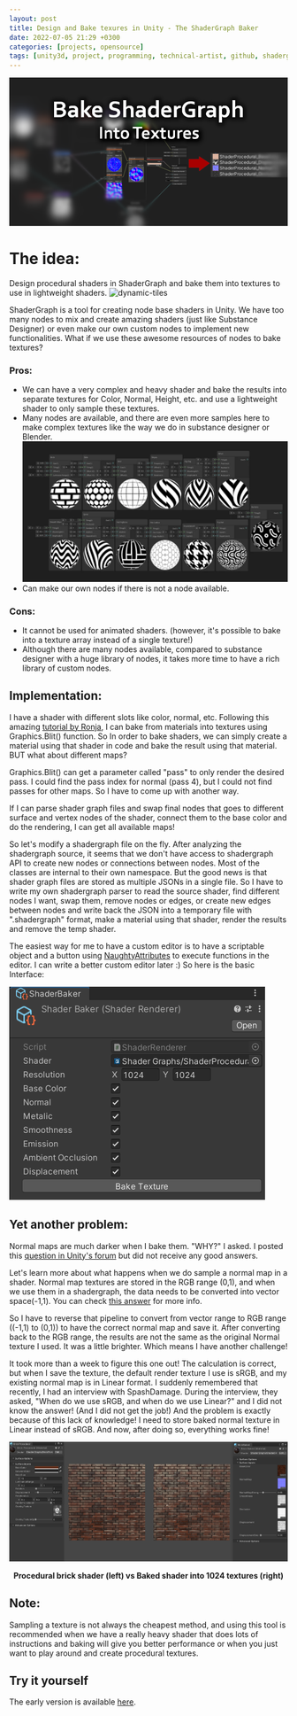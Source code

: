 ```yaml
---
layout: post
title: Design and Bake texures in Unity - The ShaderGraph Baker
date: 2022-07-05 21:29 +0300
categories: [projects, opensource]
tags: [unity3d, project, programming, technical-artist, github, shadergraph, shader, shadergraph-baker, procedural, texture, bake, baking, substance derigner]
---
```

![Header](/assets/img/blog/shadergraph-baker/header.png)
# The idea:
Design procedural shaders in ShaderGraph and bake them into textures to use in lightweight shaders.
![dynamic-tiles](/assets/img/blog/shadergraph-baker/dynamic-tile.gif)

ShaderGraph is a tool for creating node base shaders in Unity. We have too many nodes to mix and create amazing shaders (just like Substance Designer) or even make our own custom nodes to implement new functionalities. What if we use these awesome resources of nodes to bake textures?
### Pros:
- We can have a very complex and heavy shader and bake the results into separate textures for Color, Normal, Height, etc. and use a lightweight shader to only sample these textures.
- Many nodes are available, and there are even more samples here to make complex textures like the way we do in substance designer or Blender.
![node samples](/assets/img/blog/shadergraph-baker/node-samples.png)
- Can make our own nodes if there is not a node available.

### Cons:
- It cannot be used for animated shaders. (however, it's possible to bake into a texture array instead of a single texture!)
- Although there are many nodes available, compared to substance designer with a huge library of nodes, it takes more time to have a rich library of custom nodes.

## Implementation:
I have a shader with different slots like color, normal, etc.
Following this amazing [tutorial by Ronja](https://www.ronja-tutorials.com/post/030-baking-shaders/), I can bake from materials into textures using Graphics.Blit() function.
So In order to bake shaders, we can simply create a material using that shader in code and bake the result using that material.
BUT what about different maps?


Graphics.Blit() can get a parameter called "pass" to only render the desired pass. I could find the pass index for normal (pass 4), but I could not find passes for other maps. So I have to come up with another way.


If I can parse shader graph files and swap final nodes that goes to different surface and vertex nodes of the shader, connect them to the base color and do the rendering, I can get all available maps!


So let's modify a shadergraph file on the fly.
After analyzing the shadergraph source, it seems that we don't have access to shadergraph API to create new nodes or connections between nodes. Most of the classes are internal to their own namespace. But the good news is that shader graph files are stored as multiple JSONs in a single file.
So I have to write my own shadergraph parser to read the source shader, find different nodes I want, swap them, remove nodes or edges, or create new edges between nodes and write back the JSON into a temporary file with ".shadergraph" format, make a material using that shader, render the results and remove the temp shader.


The easiest way for me to have a custom editor is to have a scriptable object and a button using [NaughtyAttributes](https://github.com/dbrizov/NaughtyAttributes) to execute functions in the editor. I can write a better custom editor later :)
So here is the basic Interface:

![shader baker basic interface](/assets/img/blog/shadergraph-baker/shader-baker.png)

## Yet another problem:
Normal maps are much darker when I bake them. "WHY?" I asked.
I posted this [question in Unity's forum](https://forum.unity.com/threads/what-happens-to-colors-of-a-normal-map-when-we-sample-them-in-shadergraph.1300098/) but did not receive any good answers.


Let's learn more about what happens when we do sample a normal map in a shader. Normal map textures are stored in the RGB range (0,1), and when we use them in a shadergraph, the data needs to be converted into vector space(-1,1). You can check [this answer](https://forum.unity.com/threads/what-happens-to-colors-of-a-normal-map-when-we-sample-them-in-shadergraph.1300098/#post-8231016) for more info.


So I have to reverse that pipeline to convert from vector range to RGB range ((-1,1) to (0,1)) to have the correct normal map and save it. After converting back to the RGB range, the results are not the same as the original Normal texture I used. It was a little brighter. Which means I have another challenge!


It took more than a week to figure this one out! The calculation is correct, but when I save the texture, the default render texture I use is sRGB, and my existing normal map is in Linear format. I suddenly remembered that recently, I had an interview with SpashDamage. During the interview, they asked, "When do we use sRGB, and when do we use Linear?" and I did not know the answer! (And I did not get the job!)
And the problem is exactly because of this lack of knowledge! I need to store baked normal texture in Linear instead of sRGB. And now, after doing so, everything works fine!

![baked and realtime bricks](/assets/img/blog/shadergraph-baker/bricks.png)
<figcaption align = "center"><b> Procedural brick shader (left) vs Baked shader into 1024 textures (right)</b></figcaption>


## Note:
Sampling a texture is not always the cheapest method, and using this tool is recommended when we have a really heavy shader that does lots of instructions and baking will give you better performance or when you just want to play around and create procedural textures.

## Try it yourself 
The early version is available [here](https://github.com/omid3098/ShaderGraphBaker).
